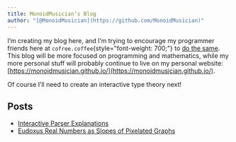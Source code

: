 ```yaml
---
title: MonoidMusicianʼs Blog
author: "[@MonoidMusician](https://github.com/MonoidMusician)"
---
```


Iʼm creating my blog here, and Iʼm trying to encourage my programmer friends here at `cofree.coffee`{style="font-weight: 700;"} to [do the same](blog.html).
This blog will be more focused on programming and mathematics, while my more personal stuff will probably continue to live on my personal website: [https://monoidmusician.github.io/](https://monoidmusician.github.io/).

Of course Iʼll need to create an interactive type theory next!

## Posts
- [Interactive Parser Explanations](parser.html)
- [Eudoxus Real Numbers as Slopes of Pixelated Graphs](Eudoxus.html)
